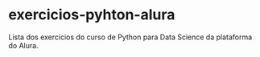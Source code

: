 # exercicios-pyhton-alura
Lista dos exercícios do curso de Python para Data Science da plataforma do Alura.
